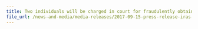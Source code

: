 ```yaml
---
title: Two individuals will be charged in court for fraudulently obtaining GST tourist refund
file_url: /news-and-media/media-releases/2017-09-15-press-release-iras-customs-spf.pdf
---
```


